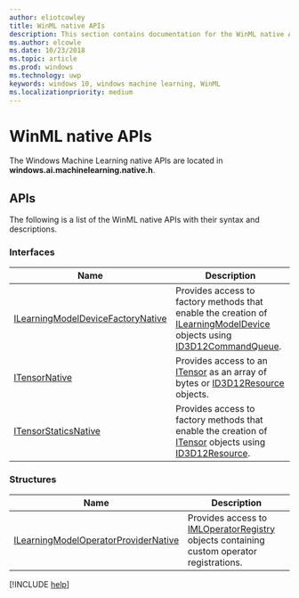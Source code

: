 ```yaml
---
author: eliotcowley
title: WinML native APIs
description: This section contains documentation for the WinML native APIs.
ms.author: elcowle
ms.date: 10/23/2018
ms.topic: article
ms.prod: windows
ms.technology: uwp
keywords: windows 10, windows machine learning, WinML
ms.localizationpriority: medium
---
```


# WinML native APIs

The Windows Machine Learning native APIs are located in **windows.ai.machinelearning.native.h**.

## APIs

The following is a list of the WinML native APIs with their syntax and descriptions.

### Interfaces

| Name | Description |
|------|-------------|
| [ILearningModelDeviceFactoryNative](native-apis/ILearningModelDeviceFactoryNative.md) | Provides access to factory methods that enable the creation of [ILearningModelDevice](https://docs.microsoft.com/uwp/api/windows.ai.machinelearning.learningmodeldevice) objects using [ID3D12CommandQueue](https://docs.microsoft.com/windows/desktop/api/d3d12/nn-d3d12-id3d12commandqueue). |
| [ITensorNative](native-apis/ITensorNative.md) | Provides access to an [ITensor](https://docs.microsoft.com/uwp/api/windows.ai.machinelearning.itensor) as an array of bytes or [ID3D12Resource](https://docs.microsoft.com/windows/desktop/api/d3d12/nn-d3d12-id3d12resource) objects. |
| [ITensorStaticsNative](native-apis/ITensorStaticsNative.md) | Provides access to factory methods that enable the creation of [ITensor](https://docs.microsoft.com/uwp/api/windows.ai.machinelearning.itensor) objects using [ID3D12Resource](https://docs.microsoft.com/windows/desktop/api/d3d12/nn-d3d12-id3d12resource). |

### Structures

| Name | Description |
|------|-------------|
| [ILearningModelOperatorProviderNative](native-apis/ILearningModelOperatorProviderNative.md) | Provides access to [IMLOperatorRegistry](custom-operators/IMLOperatorRegistry.md) objects containing custom operator registrations. |

[!INCLUDE [help](includes/get-help.md)]